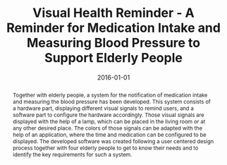 ---
abstract: Together with elderly people, a system for the notification of medication
  intake and measuring the blood pressure has been developed. This system consists
  of a hardware part, displaying different visual signals to remind users, and a software
  part to configure the hardware accordingly. Those visual signals are displayed with
  the help of a lamp, which can be placed in the living room or at any other desired
  place. The colors of those signals can be adapted with the help of an application,
  where the time and medication can be configured to be displayed. The developed software
  was created following a user centered design process together with four elderly
  people to get to know their needs and to identify the key requirements for such
  a system.
authors:
- René Baranyi
- Sascha Rainer
- Stefan Schlossarek
- Nadja Lederer
- Thomas Grechenig
date: '2016-01-01'
featured: false
links:
- name: Publik
  url: https://publik.tuwien.ac.at/showentry.php?ID=258012&lang=2
publication: 'in: "IEEE International Conference on Healthcare Informatics", herausgegeben
  von: IEEE; IEEE Computer Society, Los Alamitos, CA, USA, 2016, ISBN: 978-1-5090-6118-1,
  S. 432 - 438'
publication_types:
- '1'
publishDate: '2016-01-01'
title: Visual Health Reminder - A Reminder for Medication Intake and Measuring Blood
  Pressure to Support Elderly People
url_pdf: ''
---